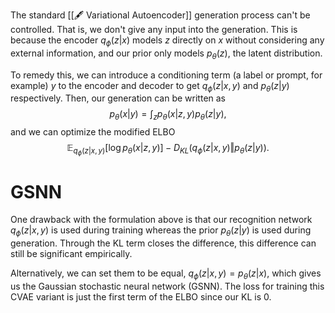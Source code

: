 The standard [[🖋️ Variational Autoencoder]] generation process can't be controlled. That is, we don't give any input into the generation. This is because the encoder $q_\phi(z \vert x)$ models $z$ directly on $x$ without considering any external information, and our prior only models $p_\theta(z)$, the latent distribution.

To remedy this, we can introduce a conditioning term (a label or prompt, for example) $y$ to the encoder and decoder to get $q_\phi(z \vert x, y)$ and $p_\theta(z \vert y)$ respectively. Then, our generation can be written as $$p_\theta(x \vert y) = \int_z p_\theta(x \vert z, y) p_\theta(z \vert y),$$ and we can optimize the modified ELBO $$\mathbb{E}_{q_\phi(z \vert x, y)}[\log p_\theta(x \vert z, y)] - D_{KL}(q_\phi(z \vert x, y) \Vert p_\theta(z \vert y)).$$

# GSNN
One drawback with the formulation above is that our recognition network $q_\phi(z \vert x, y)$ is used during training whereas the prior $p_\theta(z \vert y)$ is used during generation. Through the KL term closes the difference, this difference can still be significant empirically.

Alternatively, we can set them to be equal, $q_\phi(z \vert x, y) = p_\theta(z \vert x)$, which gives us the Gaussian stochastic neural network (GSNN). The loss for training this CVAE variant is just the first term of the ELBO since our KL is $0$.